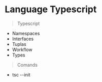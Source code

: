 # Language Typescript

> Typescript

- Namespaces
- Interfaces
- Tuplas
- Workflow
- Types

> Comands

- tsc --init
